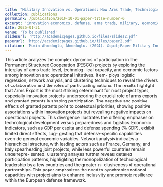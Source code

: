 ```yaml
---
title: "Military Innovation vs. Operations: How Arms Trade, Technological Capacity, and Economic Strength Shape PESCO Participation"
collection: publications
permalink: /publication/2010-10-01-paper-title-number-6
excerpt: 'innovation economics, defense, arms trade, military, economic growth'
date: 2025-01-31
venue: 'To be published'
slidesurl: 'http://academicpages.github.io/files/slides2.pdf'
paperurl: 'http://academicpages.github.io/files/paper2.pdf'
citation: 'Mumin Ahmedoglu, Ahmedoglu. (2024). &quot;Paper Military Innovation vs. Operations: How Arms Trade, Technological Capacity, and Economic Strength Shape PESCO Participation.&quot; <i> - </i>.'
---
```


This article analyzes the complex dynamics of participation in The Permanent Structured Cooperation (PESCO) projects by exploring the interplay of arms trade level, technolog- ical capacity, and economic factors among innovation and operational initiatives. It em- ploys logistic regression, network analysis, and clustering techniques to reveal the drivers of collaboration and the roles of participating nations. The results highlight that Arms Export is the most striking determinant for most project types, especially innovation projects, underscoring the crucial role of arms exports and granted patents in shaping participation. The negative and positive eﬀects of granted patents point to contextual priorities, showing positive associations within innovation projects but revealing negative impacts on operational projects. This divergence illustrates the diﬀering emphases on technological development versus preparedness and logistics. Economic indicators, such as GDP per capita and defense spending (% GDP), exhibit limited direct eﬀects, sug- gesting that defense-specific capabilities override general economic variables. Network analysis indicates a hierarchical structure, with leading actors such as France, Germany, and Italy spearheading joint projects, while less powerful countries remain underrepre- sented. Clustering analysis further reveals detailed participation patterns, highlighting the monopolization of technological leadership by a few countries and the greater in- clusiveness of operational partnerships. This paper emphasizes the need to synchronize national capacities with project aims to enhance inclusivity and promote resilience within the European defense framework.
